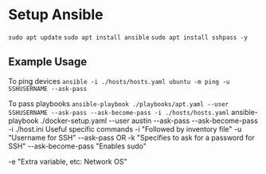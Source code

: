 # Setup Ansible
`sudo apt update`
`sudo apt install ansible`
`sudo apt install sshpass -y`

## Example Usage
To ping devices
`ansible -i ./hosts/hosts.yaml ubuntu -m ping -u SSHUSERNAME --ask-pass`

To pass playbooks
`ansible-playbook ./playbooks/apt.yaml --user SSHUSERNAME --ask-pass --ask-become-pass -i ./hosts/hosts.yaml`
ansible-playbook ./docker-setup.yaml --user austin --ask-pass --ask-become-pass -i ./host.ini
Useful specific commands
-i "Followed by inventory file"
-u "Username for SSH"
--ask-pass OR -k "Specifies to ask for a password for SSH"
--ask-become-pass "Enables sudo"

-e "Extra variable, etc: Network OS"
